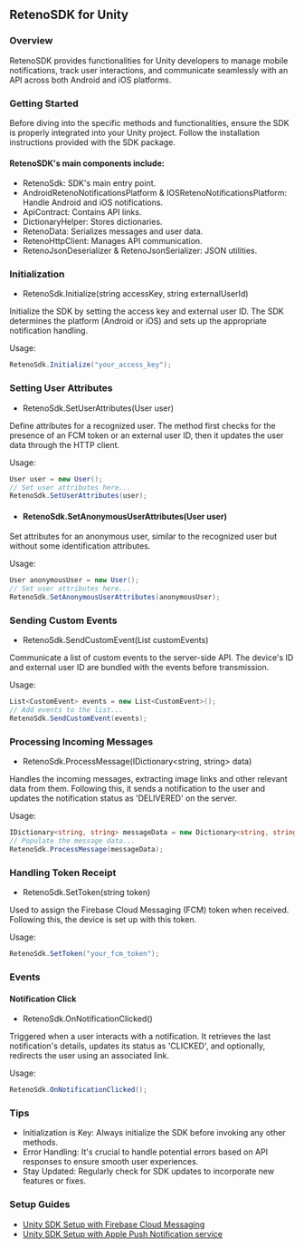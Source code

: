 ﻿## RetenoSDK for Unity
### Overview
RetenoSDK provides functionalities for Unity developers to manage mobile notifications, track user interactions, and communicate seamlessly with an API across both Android and iOS platforms.

### Getting Started
Before diving into the specific methods and functionalities, ensure the SDK is properly integrated into your Unity project. Follow the installation instructions provided with the SDK package.

#### RetenoSDK's main components include:

- RetenoSdk: SDK's main entry point.
- AndroidRetenoNotificationsPlatform & IOSRetenoNotificationsPlatform: Handle Android and iOS notifications.
- ApiContract: Contains API links.
- DictionaryHelper: Stores dictionaries.
- RetenoData: Serializes messages and user data.
- RetenoHttpClient: Manages API communication.
- RetenoJsonDeserializer & RetenoJsonSerializer: JSON utilities.

### Initialization
- RetenoSdk.Initialize(string accessKey, string externalUserId)

Initialize the SDK by setting the access key and external user ID. The SDK determines the platform (Android or iOS) and sets up the appropriate notification handling.

Usage:
```csharp
RetenoSdk.Initialize("your_access_key");
```

### Setting User Attributes
- RetenoSdk.SetUserAttributes(User user)

Define attributes for a recognized user. The method first checks for the presence of an FCM token or an external user ID, then it updates the user data through the HTTP client.

Usage:
```csharp
User user = new User();
// Set user attributes here...
RetenoSdk.SetUserAttributes(user);
```
- #### RetenoSdk.SetAnonymousUserAttributes(User user)
Set attributes for an anonymous user, similar to the recognized user but without some identification attributes.

Usage:
```csharp
User anonymousUser = new User();
// Set user attributes here...
RetenoSdk.SetAnonymousUserAttributes(anonymousUser);
```
### Sending Custom Events
- RetenoSdk.SendCustomEvent(List<CustomEvent> customEvents)

Communicate a list of custom events to the server-side API. The device's ID and external user ID are bundled with the events before transmission.

Usage:
```csharp
List<CustomEvent> events = new List<CustomEvent>();
// Add events to the list...
RetenoSdk.SendCustomEvent(events);
```

### Processing Incoming Messages
- RetenoSdk.ProcessMessage(IDictionary<string, string> data)

Handles the incoming messages, extracting image links and other relevant data from them. Following this, it sends a notification to the user and updates the notification status as 'DELIVERED' on the server.

Usage:
```csharp
IDictionary<string, string> messageData = new Dictionary<string, string>();
// Populate the message data...
RetenoSdk.ProcessMessage(messageData);
```

### Handling Token Receipt
- RetenoSdk.SetToken(string token)

Used to assign the Firebase Cloud Messaging (FCM) token when received. Following this, the device is set up with this token.

Usage:
```csharp
RetenoSdk.SetToken("your_fcm_token");
```

### Events
#### Notification Click
- RetenoSdk.OnNotificationClicked()

Triggered when a user interacts with a notification. It retrieves the last notification's details, updates its status as 'CLICKED', and optionally, redirects the user using an associated link.

Usage:
```csharp
RetenoSdk.OnNotificationClicked();
```

### Tips
- Initialization is Key: Always initialize the SDK before invoking any other methods.
- Error Handling: It's crucial to handle potential errors based on API responses to ensure smooth user experiences.
- Stay Updated: Regularly check for SDK updates to incorporate new features or fixes.

### Setup Guides
- [Unity SDK Setup with Firebase Cloud Messaging](UnitySdkSetupWithFirebaseCloudMessaging.md)
- [Unity SDK Setup with Apple Push Notification service](UnitySdkSetupWithApplePushNotificationService.md)